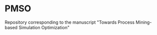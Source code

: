 # PMSO
Repository corresponding to the manuscript "Towards Process Mining-based Simulation Optimization"
